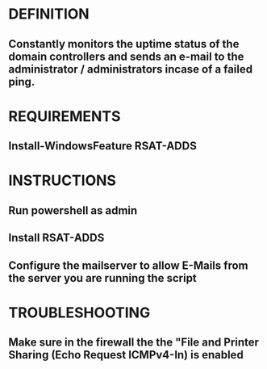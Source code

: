 # DEFINITION
## Constantly monitors the uptime status of the domain controllers and sends an e-mail to the administrator / administrators incase of a failed ping.

# REQUIREMENTS
## Install-WindowsFeature RSAT-ADDS

# INSTRUCTIONS
## Run powershell as admin
## Install RSAT-ADDS
## Configure the mailserver to allow E-Mails from the server you are running the script

# TROUBLESHOOTING
## Make sure in the firewall the the "File and Printer Sharing (Echo Request ICMPv4-In) is enabled
